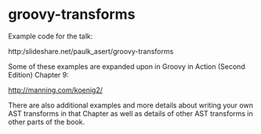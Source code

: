 groovy-transforms
=================

Example code for the talk:

http:/slideshare.net/paulk_asert/groovy-transforms

Some of these examples are expanded upon in Groovy in Action (Second Edition) Chapter 9:

http://manning.com/koenig2/

There are also additional examples and more details about writing your own AST transforms in
that Chapter as well as details of other AST transforms in other parts of the book.
